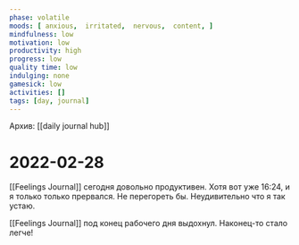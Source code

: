 ```yaml
---
phase: volatile
moods: [ anxious,  irritated,  nervous,  content, ]
mindfulness: low
motivation: low
productivity: high
progress: low
quality time: low
indulging: none
gamesick: low
activities: []
tags: [day, journal]
---
```

Архив: [[daily journal hub]]
# 2022-02-28
[[Feelings Journal]] сегодня довольно продуктивен. Хотя вот уже 16:24, и я только только прервался. Не перегореть бы. Неудивительно что я так устаю.

[[Feelings Journal]] под конец рабочего дня выдохнул. Наконец-то стало легче!